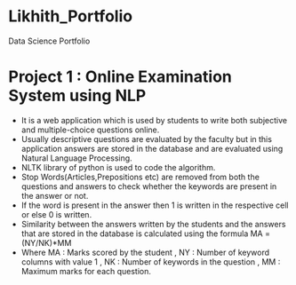 # Likhith_Portfolio
Data Science Portfolio

# Project 1 : Online Examination System using NLP
* It is a web application which is used by students to write both subjective and multiple-choice questions online.
* Usually descriptive questions are evaluated by the faculty but in this application answers are stored in the database and are evaluated using Natural Language Processing.
* NLTK library of python is used to code the algorithm.
* Stop Words(Articles,Prepositions etc) are removed from both the questions and answers to check whether the keywords are present in the answer or not.
* If the word is present in the answer then 1 is written in the respective cell or else 0 is written.
* Similarity between the answers written by the students and the answers that are stored in the database is calculated using the formula MA = (NY/NK)*MM
* Where MA : Marks scored by the student , NY : Number of keyword columns with value 1 , NK : Number of keywords in the question , MM : Maximum marks for each question.
